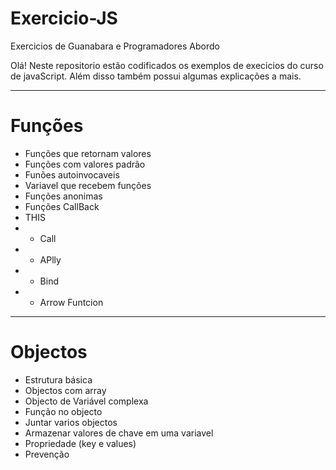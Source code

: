 # Exercicio-JS
 Exercicios de Guanabara e Programadores Abordo


Olá! Neste repositorio estão codificados os exemplos de execicios do curso de javaScript. Além disso também possui algumas explicações a mais.

---

# **Funções**
* Funções que retornam valores
* Funções com valores padrão
* Funões autoinvocaveis
* Variavel que recebem funções
* Funções anonimas
* Funções CallBack
* THIS
* * Call
* * APlly
* * Bind
* * Arrow Funtcion

---

# **Objectos**
* Estrutura básica 
* Objectos com array 
* Objecto  de Variável complexa
* Função no objecto
* Juntar varios objectos
* Armazenar valores de chave em uma variavel
* Propriedade (key e values)
* Prevenção
